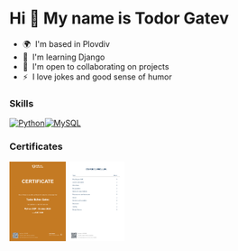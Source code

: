 Hi 👋 My name is Todor Gatev
============================

* 🌍  I'm based in Plovdiv
* 🧠  I'm learning Django
* 🤝  I'm open to collaborating on projects
* ⚡  I love jokes and good sense of humor

### Skills


<p align="left">
<a href="https://www.python.org/" target="_blank" rel="noreferrer"><img src="https://raw.githubusercontent.com/danielcranney/readme-generator/main/public/icons/skills/python-colored.svg" width="36" height="36" alt="Python" /></a><a href="https://www.mysql.com/" target="_blank" rel="noreferrer"><img src="https://raw.githubusercontent.com/danielcranney/readme-generator/main/public/icons/skills/mysql-colored.svg" width="36" height="36" alt="MySQL" /></a>
</p>


### Certificates 

<div id="header" align="left">
  <img src="https://github.com/Todor-Gatev/Python-OOP-Oct_2023/blob/master/SoftUni_certificates/Python%20OOP-0.gif" width="100"/>

  <img src="https://github.com/Todor-Gatev/Python-OOP-Oct_2023/blob/master/SoftUni_certificates/Python%20OOP-1.gif" width="100"/>
</div>




<!--
**Todor-Gatev/Todor-Gatev** is a ✨ _special_ ✨ repository because its `README.md` (this file) appears on your GitHub profile.

  https://github.com/Todor-Gatev/Python-OOP-Oct_2023/blob/master/SoftUni_certificates/Python%20OOP%20-%20October%202023%20-%20Certificate.pdf
  
Here are some ideas to get you started:

- 🔭 I’m currently working on ...
- 🌱 I’m currently learning ...
- 👯 I’m looking to collaborate on ...
- 🤔 I’m looking for help with ...
- 💬 Ask me about ...
- 📫 How to reach me: ...
- 😄 Pronouns: ...
- ⚡ Fun fact: ...
-->
